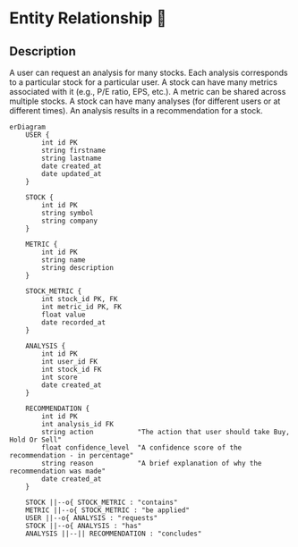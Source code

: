 # Entity Relationship 🔗

## Description

A user can request an analysis for many stocks. Each analysis corresponds to a particular stock for a particular user.
A stock can have many metrics associated with it (e.g., P/E ratio, EPS, etc.).
A metric can be shared across multiple stocks.
A stock can have many analyses (for different users or at different times).
An analysis results in a recommendation for a stock.

```mermaid
erDiagram
    USER {
        int id PK
        string firstname
        string lastname
        date created_at
        date updated_at
    }

    STOCK {
        int id PK
        string symbol
        string company
    }

    METRIC {
        int id PK
        string name
        string description
    }

    STOCK_METRIC {
        int stock_id PK, FK
        int metric_id PK, FK
        float value
        date recorded_at
    }

    ANALYSIS {
        int id PK
        int user_id FK
        int stock_id FK
        int score
        date created_at
    }

    RECOMMENDATION {
        int id PK
        int analysis_id FK
        string action           "The action that user should take Buy, Hold Or Sell"
        float confidence_level  "A confidence score of the recommendation - in percentage"
        string reason           "A brief explanation of why the recommendation was made"
        date created_at
    }

    STOCK ||--o{ STOCK_METRIC : "contains"
    METRIC ||--o{ STOCK_METRIC : "be applied"
    USER ||--o{ ANALYSIS : "requests"
    STOCK ||--o{ ANALYSIS : "has"
    ANALYSIS ||--|| RECOMMENDATION : "concludes"
```
